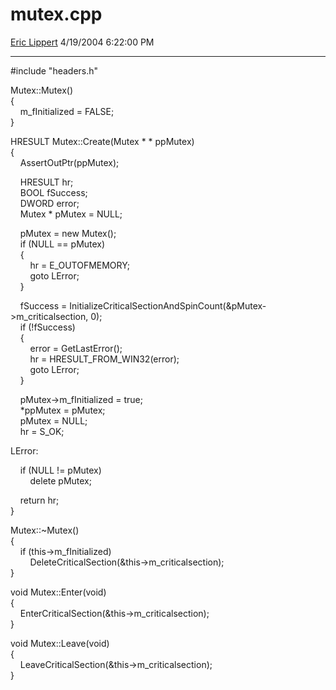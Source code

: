 <div id="page">

# mutex.cpp

[Eric Lippert](https://social.msdn.microsoft.com/profile/Eric%20Lippert) 4/19/2004 6:22:00 PM

-----

<div id="content">

\#include "headers.h"

Mutex::Mutex()  
{  
    m\_fInitialized = FALSE;  
}

HRESULT Mutex::Create(Mutex \* \* ppMutex)  
{  
    AssertOutPtr(ppMutex);

    HRESULT hr;  
    BOOL fSuccess;  
    DWORD error;  
    Mutex \* pMutex = NULL;

    pMutex = new Mutex();  
    if (NULL == pMutex)  
    {  
        hr = E\_OUTOFMEMORY;  
        goto LError;  
    }

    fSuccess = InitializeCriticalSectionAndSpinCount(\&pMutex-\>m\_criticalsection, 0);  
    if (\!fSuccess)  
    {  
        error = GetLastError();  
        hr = HRESULT\_FROM\_WIN32(error);  
        goto LError;  
    }

    pMutex-\>m\_fInitialized = true;  
    \*ppMutex = pMutex;  
    pMutex = NULL;  
    hr = S\_OK;

LError:

    if (NULL \!= pMutex)  
        delete pMutex;

    return hr;  
}

Mutex::\~Mutex()  
{  
    if (this-\>m\_fInitialized)  
        DeleteCriticalSection(\&this-\>m\_criticalsection);  
}

void Mutex::Enter(void)  
{  
    EnterCriticalSection(\&this-\>m\_criticalsection);  
}

void Mutex::Leave(void)  
{  
    LeaveCriticalSection(\&this-\>m\_criticalsection);  
}  

</div>

</div>

